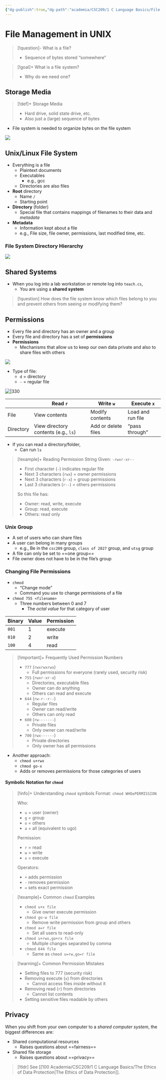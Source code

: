 ```yaml
---
{"dg-publish":true,"dg-path":"academia/CSC209/1 C Language Basics/File Management in UNIX.md","permalink":"/academia/csc-209/1-c-language-basics/file-management-in-unix/","tags":["cs","lecture","note","university"],"created":"2025-01-09T18:32:11.041-05:00","updated":"2025-01-09T19:30:39.962-05:00"}
---
```



# File Management in UNIX

> [!question]- What is a file?
> - Sequence of bytes stored “somewhere”

> [!goal]+ What is a file system?
> - Why do we need one?

## Storage Media

> [!def]+ Storage Media
>
> - Hard drive, solid state drive, etc.
> - Also just a (large) sequence of bytes

- File system is needed to organize bytes on the file system

![](https://i.imgur.com/ouDfEuy.png)

## Unix/Linux File System

- Everything is a file
    - Plaintext documents
    - Executables
        - e.g., gcc
    - Directories are also files
- **Root** directory
    - Name `/`
    - Starting point
- **Directory** (folder)
    - Special file that contains mappings of filenames to their data and *metadata*
- **Metadata**
    - Information kept about a file
    - e.g., File size, file owner, permissions, last modified time, etc.

### File System Directory Hierarchy

![](https://i.imgur.com/oLESBBB.png)

## Shared Systems

- When you log into a lab workstation or remote log into `teach.cs`,
    - You are using a **shared system**

> [!question] How does the file system know which files belong to you and prevent others from seeing or modifying them?

## Permissions

- Every file and directory has an owner and a group
- Every file and directory has a set of **permissions**
- **Permissions**
    - Mechanisms that allow us to keep our own data private and also to share files with others

![](https://i.imgur.com/UIMQBWc.png)

- Type of file:
    - `d` = directory
    - `-` = regular file

![|330](https://i.imgur.com/abKuFiO.png)

|           | Read `r`                             | Write `w`           | Execute `x`       |
| --------- | ------------------------------------ | ------------------- | ----------------- |
| File      | View contents                        | Modify contents     | Load and run file |
| Directory | View directory contents (e.g., `ls`) | Add or delete files | “pass through”    |

- If you can read a directory/folder,
    - Can run `ls`

> [!example]+ Reading Permission String
> Given: `-rwxr-xr--`
>
> - First character (`-`) indicates regular file
> - Next 3 characters (`rwx`) = owner permissions
> - Next 3 characters (`r-x`) = group permissions
> - Last 3 characters (`r--`) = others permissions
>
> So this file has:
>
> - Owner: read, write, execute
> - Group: read, execute
> - Others: read only

### Unix Group

- A set of users who can share files
- A user can belong in many groups
    - e.g., Be in the `csc209` group, `class of 2027` group, and `utsg` group
- A file can only be set to ==one group==
- File owner does not have to be in the file’s group

### Changing File Permissions

- `chmod`
    - “Change mode”
    - Command you use to change permissions of a file
- `chmod 755 <filename>`
    - Three numbers between 0 and 7
        - The *octal value* for that category of user

| Binary | Value | Permission |
| ------ | ----- | ---------- |
| `001`  | 1     | execute    |
| `010`  | 2     | write      |
| `100`  | 4     | read       |

> [!important]+ Frequently Used Permission Numbers
>
> - `777` (`rwxrwxrwx`)
>     - Full permissions for everyone (rarely used, security risk)
> - `755` (`rwxr-xr-x`)
>     - Directories, executable files
>     - Owner can do anything
>     - Others can read and execute
> - `644` (`rw-r--r--`)
>     - Regular files
>     - Owner can read/write
>     - Others can only read
> - `600` (`rw-------`)
>     - Private files
>     - Only owner can read/write
> - `700` (`rwx------`)
>     - Private directories
>     - Only owner has all permissions

- Another approach:
    - `chmod u+rwx`
    - `chmod go-x`
    - Adds or removes permissions for those categories of users

#### Symbolic Notation for `chmod`

> [!info]+ Understanding `chmod` symbols
> Format: `chmod WHO±PERMISSION`
>
> Who:
>
> - `u` = user (owner)
> - `g` = group
> - `o` = others
> - `a` = all (equivalent to ugo)
>
> Permission:
>
> - `r` = read
> - `w` = write
> - `x` = execute
>
> Operators:
>
> - `+` adds permission
> - `-` removes permission
> - `=` sets exact permission

> [!example]+ Common `chmod` Examples
>
> - `chmod u+x file`
>     - Give owner execute permission
> - `chmod go-w file`
>     - Remove write permission from group and others
> - `chmod a=r file`
>     - Set all users to read-only
> - `chmod u+rwx,go+rx file`
>     - Multiple changes separated by comma
> - `chmod 644 file`
>     - Same as `chmod u=rw,go=r file`

> [!warning]+ Common Permission Mistakes
>
> - Setting files to 777 (security risk)
> - Removing execute (`x`) from directories
>     - Cannot access files inside without it
> - Removing read (`r`) from directories
>     - Cannot list contents
> - Setting sensitive files readable by others

## Privacy

When you shift from your own computer to a *shared computer system*, the biggest differences are:

- Shared computational resources
    - Raises questions about ==fairness==
- Shared file storage
    - Raises questions about ==privacy==

> [!tldr] See [[100 Academia/CSC209/1 C Language Basics/The Ethics of Data Protection\|The Ethics of Data Protection]].
